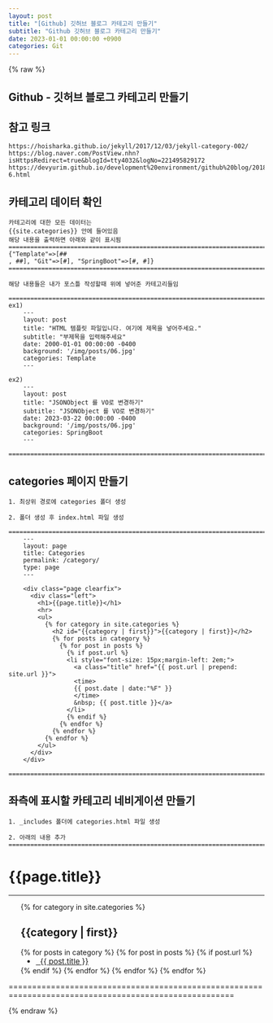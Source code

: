 ```yaml
---  
layout: post  
title: "[Github] 깃허브 블로그 카테고리 만들기"  
subtitle: "Github 깃허브 블로그 카테고리 만들기"  
date: 2023-01-01 00:00:00 +0900  
categories: Git  
---  
```

{% raw %}  
## Github - 깃허브 블로그 카테고리 만들기  
  
## 참고 링크  
	https://hoisharka.github.io/jekyll/2017/12/03/jekyll-category-002/  
	https://blog.naver.com/PostView.nhn?isHttpsRedirect=true&blogId=tty4032&logNo=221495829172  
	https://devyurim.github.io/development%20environment/github%20blog/2018/08/07/blog-6.html  
  
## 카테고리 데이터 확인  
  
	카테고리에 대한 모든 데이터는  
	{{site.categories}} 안에 들어있음  
	해당 내용을 출력하면 아래와 같이 표시됨  
	======================================================================================================  
	{"Template"=>[##  
	, ##], "Git"=>[#], "SpringBoot"=>[#, #]}  
	======================================================================================================  
  
	해당 내용들은 내가 포스틀 작성할때 위에 넣어준 카테고리들임  
  
	======================================================================================================  
	ex1)  
		---  
		layout: post  
		title: "HTML 템플릿 파일입니다. 여기에 제목을 넣어주세요."  
		subtitle: "부제목을 입력해주세요"  
		date: 2000-01-01 00:00:00 -0400  
		background: '/img/posts/06.jpg'  
		categories: Template  
		---  
  
	ex2)  
		---  
		layout: post  
		title: "JSONObject 를 VO로 변경하기"  
		subtitle: "JSONObject 를 VO로 변경하기"  
		date: 2023-03-22 00:00:00 -0400  
		background: '/img/posts/06.jpg'  
		categories: SpringBoot  
		---  
  
	======================================================================================================  
  
## categories 페이지 만들기  
	1. 최상위 경로에 categories 폴더 생성  
  
	2. 폴더 생성 후 index.html 파일 생성  
		======================================================================================================  
		---  
		layout: page  
		title: Categories  
		permalink: /category/  
		type: page  
		---  
  
		<div class="page clearfix">  
		  <div class="left">  
			<h1>{{page.title}}</h1>  
			<hr>  
			<ul>  
			  {% for category in site.categories %}  
				<h2 id="{{category | first}}">{{category | first}}</h2>  
				{% for posts in category %}  
				  {% for post in posts %}  
					{% if post.url %}  
					<li style="font-size: 15px;margin-left: 2em;">  
					  <a class="title" href="{{ post.url | prepend: site.url }}">  
					  <time>  
					  {{ post.date | date:"%F" }}  
					  </time>  
					  &nbsp; {{ post.title }}</a>  
					</li>  
					{% endif %}  
				  {% endfor %}  
				{% endfor %}  
			  {% endfor %}  
			</ul>  
		  </div>  
		</div>  
		======================================================================================================  
  
## 좌측에 표시할 카테고리 네비게이션 만들기  
	1. _includes 폴더에 categories.html 파일 생성  
  
	2. 아래의 내용 추가  
	======================================================================================================  
<div class="page clearfix">  
  <div class="left">  
    <h1>{{page.title}}</h1>  
    <hr>  
    <ul>  
      {% for category in site.categories %}  
        <h2 id="{{category | first}}">{{category | first}}</h2>  
        {% for posts in category %}  
          {% for post in posts %}  
            {% if post.url %}  
            <li style=" font-size: 15px; margin-left: 2em; ">  
              <a class="title" href="{{ post.url | prepend: site.url }}">  
              &nbsp; {{ post.title }}</a>  
            </li>  
            {% endif %}  
          {% endfor %}  
        {% endfor %}  
      {% endfor %}  
    </ul>  
  </div>  
</div>  
	======================================================================================================  
  
{% endraw %}